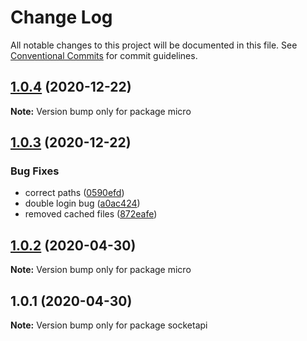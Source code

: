 # Change Log

All notable changes to this project will be documented in this file.
See [Conventional Commits](https://conventionalcommits.org) for commit guidelines.

## [1.0.4](https://github.com/kkortes/quickstart/compare/v1.0.3...v1.0.4) (2020-12-22)

**Note:** Version bump only for package micro





## [1.0.3](https://github.com/kkortes/quickstart/compare/v1.0.2...v1.0.3) (2020-12-22)


### Bug Fixes

* correct paths ([0590efd](https://github.com/kkortes/quickstart/commit/0590efd02b882a430e9e94d6c75a445f73cea75b))
* double login bug ([a0ac424](https://github.com/kkortes/quickstart/commit/a0ac42456ff68aafcedb6a80f92af00d9e8f0fdd))
* removed cached files ([872eafe](https://github.com/kkortes/quickstart/commit/872eafe2b4d8efb4f32d57c33782ec51fceff025))





## [1.0.2](https://github.com/kkortes/quickstart/compare/v1.0.1...v1.0.2) (2020-04-30)

**Note:** Version bump only for package micro





## 1.0.1 (2020-04-30)

**Note:** Version bump only for package socketapi
